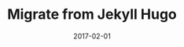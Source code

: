---
title: Migrate from Jekyll Hugo
linktitle: Migrate from Jekyll to Hugo
description: This tutorial walks you through using the `hugo import jekyll` command added to v0.15 to convert your current content from the popular Ruby static site generator.
date: 2017-02-01
publishdate: 2017-02-01
lastmod: 2017-02-01
categories: [tutorials]
tags: [migrations,jekyll, command line]
weight:
draft: false
slug:
aliases: []
---